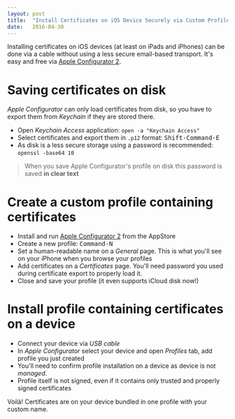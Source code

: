 ```yaml
---
layout: post
title:  "Install Certificates on iOS Device Securely via Custom Profile"
date:   2016-04-30
---
```


Installing certificates on iOS devices (at least on iPads and iPhones) can be done via a cable without using a less secure email-based transport. It's easy and free via [Apple Configurator 2](https://itunes.apple.com/us/app/apple-configurator-2/id1037126344).

# Saving certificates on disk

*Apple Configurator* can only load certificates from disk, so you have to export them from *Keychain* if they are stored there.

  - Open *Keychain Access* application: `open -a "Keychain Access"`
  - Select certificates and export them in `.p12` format: <kbd>Shift-Command-E</kbd>
  - As disk is a less secure storage using a password is recommended: `openssl -base64 10`

> When you save Apple Configurator's profile on disk this password is saved **in clear text**

# Create a custom profile containing certificates

  - Install and run [Apple Configurator 2](https://itunes.apple.com/us/app/apple-configurator-2/id1037126344) from the AppStore
  - Create a new profile: <kbd>Command-N</kbd>
  - Set a human-readable name on a *General* page. This is what you'll see on your iPhone when you browse your profiles
  - Add certificates on a *Certificates* page. You'll need password you used during certificate export to properly load it.
  - Close and save your profile (it even supports iCloud disk now!)
  
# Install profile containing certificates on a device

  - Connect your device via *USB cable*
  - In *Apple Configurator* select your device and open *Profiles* tab, add profile you just created
  - You'll need to confirm profile installation on a device as device is not *managed*.
  - Profile itself is not signed, even if it contains only trusted and properly signed certificates

Voilà! Certificates are on your device bundled in one profile with your custom name.
